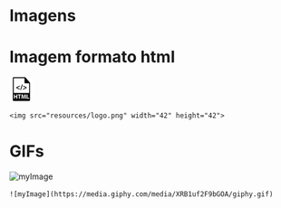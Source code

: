 # Imagens

# Imagem formato html

<img src="resources/logo.png" width="42" height="42">

    <img src="resources/logo.png" width="42" height="42">


# GIFs

![myImage](https://media.giphy.com/media/XRB1uf2F9bGOA/giphy.gif)
    
    ![myImage](https://media.giphy.com/media/XRB1uf2F9bGOA/giphy.gif)
  